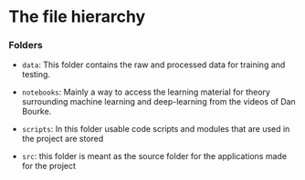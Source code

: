 # The file hierarchy

### Folders
* `data`: This folder contains the raw and processed data for
training and testing.

* `notebooks`: Mainly a way to access the learning material for
theory surrounding machine learning and deep-learning from 
the videos of Dan Bourke. 

* `scripts`: In this folder usable code scripts and modules 
that are used in the project are stored

* `src`: this folder is meant as the source folder for the 
applications made for the project